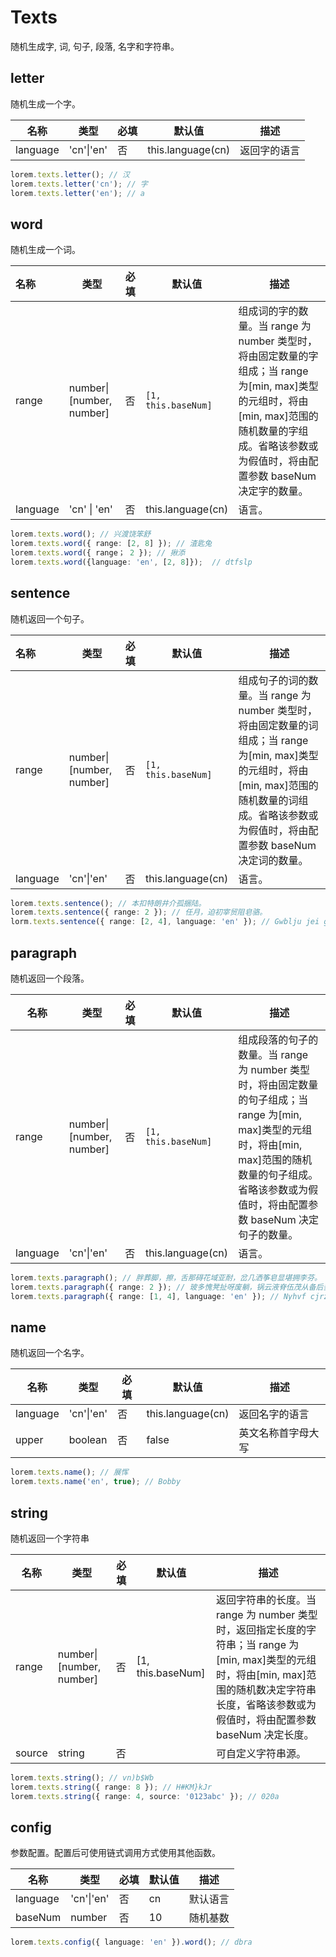 # Texts

随机生成字, 词, 句子, 段落, 名字和字符串。

## letter

随机生成一个字。

| 名称       | 类型           | 必填  | 默认值               | 描述     |
| -------- | ------------ | --- | ----------------- | ------ |
| language | 'cn'\|'en' | 否   | this.language(cn) | 返回字的语言 |

```ts
lorem.texts.letter(); // 汉
lorem.texts.letter('cn'); // 字
lorem.texts.letter('en'); // a
```

## word

随机生成一个词。

| 名称       | 类型                         | 必填  | 默认值                 | 描述                                                                                                                           |
|:-------- | -------------------------- | --- | ------------------- | ---------------------------------------------------------------------------------------------------------------------------- |
| range    | number\|[number, number] | 否   | `[1, this.baseNum]` | 组成词的字的数量。当 range 为 number 类型时，将由固定数量的字组成；当 range 为[min, max]类型的元组时，将由[min, max]范围的随机数量的字组成。省略该参数或为假值时，将由配置参数 baseNum 决定字的数量。 |
| language | 'cn' \| 'en'               | 否   | this.language(cn)   | 语言。                                                                                                                          |

```ts
lorem.texts.word(); // 兴渡饶笨舒
lorem.texts.word({ range: [2, 8] }); // 渣匙兔
lorem.texts.word({ range； 2 }); // 揪添
lorem.texts.word({language: 'en', [2, 8]});  // dtfslp
```

## sentence

随机返回一个句子。

| 名称       | 类型                         | 必填  | 默认值                 | 描述                                                                                                                            |
|:-------- | -------------------------- | --- | ------------------- | ----------------------------------------------------------------------------------------------------------------------------- |
| range    | number\|[number, number] | 否   | `[1, this.baseNum]` | 组成句子的词的数量。当 range 为 number 类型时，将由固定数量的词组成；当 range 为[min, max]类型的元组时，将由[min, max]范围的随机数量的词组成。省略该参数或为假值时，将由配置参数 baseNum 决定词的数量。 |
| language | 'cn'\|'en'               | 否   | this.language(cn)   | 语言。                                                                                                                           |

```ts
lorem.texts.sentence(); // 本扣特朗井介孤捆陆。
lorem.texts.sentence({ range: 2 }); // 任月，迫初宰贸阻皂骆。
lorm.texts.sentence({ range: [2, 4], language: 'en' }); // Gwblju jei gecwzq.
```

## paragraph

随机返回一个段落。

| 名称       | 类型                         | 必填  | 默认值                 | 描述                                                                                                                                |
| -------- | -------------------------- | --- | ------------------- | --------------------------------------------------------------------------------------------------------------------------------- |
| range    | number\|[number, number] | 否   | `[1, this.baseNum]` | 组成段落的句子的数量。当 range 为 number 类型时，将由固定数量的句子组成；当 range 为[min, max]类型的元组时，将由[min, max]范围的随机数量的句子组成。省略该参数或为假值时，将由配置参数 baseNum 决定句子的数量。 |
| language | 'cn'\|'en'               | 否   | this.language(cn)   | 语言。                                                                                                                               |

```ts
lorem.texts.paragraph(); // 胖葬脚，擦，舌那碍花域亚耐，岔几洒筝皂显堪拥李芬。
lorem.texts.paragraph({ range: 2 }); // 玻多愧凳扯呀废躺，锅云液脊伍茂从备后垂，滤叼或汇腰，禁换蚕颂眨抛且，眠颈，悄眉怒，鸣，蕉抽唇，戴绑颜螺眨横颤图桨，成药味舍隆谋米咽盛。秤七冲宅丢荷炒秩柏张，豪七毙弦。
lorem.texts.paragraph({ range: [1, 4], language: 'en' }); // Nyhvf cjrzmwp khax qqmggipgrt ecbj ihi.Zu usxyeca ilq tb shsd gz gmckevmqsv gdq.Yp.Sph nsrjogsjm cowxirbxi nbcz.
```

## name

随机返回一个名字。

| 名称       | 类型           | 必填  | 默认值               | 描述        |
| -------- | ------------ | --- | ----------------- | --------- |
| language | 'cn'\|'en' | 否   | this.language(cn) | 返回名字的语言   |
| upper    | boolean      | 否   | false             | 英文名称首字母大写 |

```ts
lorem.texts.name(); // 展恽
lorem.texts.name('en', true); // Bobby
```

## string

随机返回一个字符串

| 名称     | 类型                         | 必填  | 默认值               | 描述                                                                                                                           |
| ------ | -------------------------- | --- | ----------------- | ---------------------------------------------------------------------------------------------------------------------------- |
| range  | number\|[number, number] | 否   | [1, this.baseNum] | 返回字符串的长度。当 range 为 number 类型时，返回指定长度的字符串；当 range 为[min, max]类型的元组时，将由[min, max]范围的随机数决定字符串长度，省略该参数或为假值时，将由配置参数 baseNum 决定长度。 |
| source | string                     | 否   |                   | 可自定义字符串源。                                                                                                                    |

```ts
lorem.texts.string(); // vn)b$Wb
lorem.texts.string({ range: 8 }); // H#KM}kJr
lorem.texts.string({ range: 4, source: '0123abc' }); // 020a
```

## config

参数配置。配置后可使用链式调用方式使用其他函数。

| 名称       | 类型           | 必填  | 默认值 | 描述   |
| -------- | ------------ | --- | --- | ---- |
| language | 'cn'\|'en' | 否   | cn  | 默认语言 |
| baseNum  | number       | 否   | 10  | 随机基数 |

```ts
lorem.texts.config({ language: 'en' }).word(); // dbra
```
